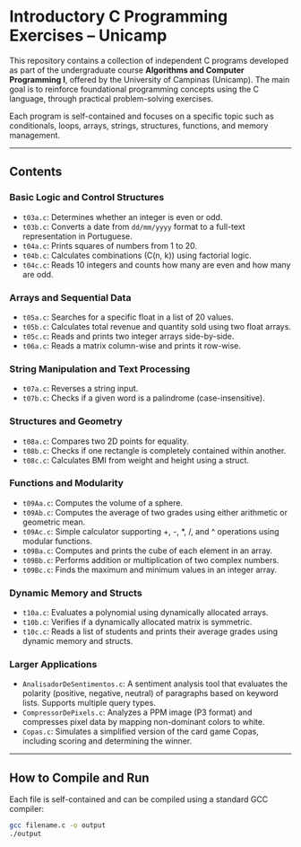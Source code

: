 # Introductory C Programming Exercises – Unicamp

This repository contains a collection of independent C programs developed as part of the undergraduate course **Algorithms and Computer Programming I**, offered by the University of Campinas (Unicamp). The main goal is to reinforce foundational programming concepts using the C language, through practical problem-solving exercises.

Each program is self-contained and focuses on a specific topic such as conditionals, loops, arrays, strings, structures, functions, and memory management.

---

## Contents

### Basic Logic and Control Structures
- `t03a.c`: Determines whether an integer is even or odd.
- `t03b.c`: Converts a date from `dd/mm/yyyy` format to a full-text representation in Portuguese.
- `t04a.c`: Prints squares of numbers from 1 to 20.
- `t04b.c`: Calculates combinations (C(n, k)) using factorial logic.
- `t04c.c`: Reads 10 integers and counts how many are even and how many are odd.

### Arrays and Sequential Data
- `t05a.c`: Searches for a specific float in a list of 20 values.
- `t05b.c`: Calculates total revenue and quantity sold using two float arrays.
- `t05c.c`: Reads and prints two integer arrays side-by-side.
- `t06a.c`: Reads a matrix column-wise and prints it row-wise.

### String Manipulation and Text Processing
- `t07a.c`: Reverses a string input.
- `t07b.c`: Checks if a given word is a palindrome (case-insensitive).

### Structures and Geometry
- `t08a.c`: Compares two 2D points for equality.
- `t08b.c`: Checks if one rectangle is completely contained within another.
- `t08c.c`: Calculates BMI from weight and height using a struct.

### Functions and Modularity
- `t09Aa.c`: Computes the volume of a sphere.
- `t09Ab.c`: Computes the average of two grades using either arithmetic or geometric mean.
- `t09Ac.c`: Simple calculator supporting +, -, *, /, and ^ operations using modular functions.
- `t09Ba.c`: Computes and prints the cube of each element in an array.
- `t09Bb.c`: Performs addition or multiplication of two complex numbers.
- `t09Bc.c`: Finds the maximum and minimum values in an integer array.

### Dynamic Memory and Structs
- `t10a.c`: Evaluates a polynomial using dynamically allocated arrays.
- `t10b.c`: Verifies if a dynamically allocated matrix is symmetric.
- `t10c.c`: Reads a list of students and prints their average grades using dynamic memory and structs.

### Larger Applications
- `AnalisadorDeSentimentos.c`: A sentiment analysis tool that evaluates the polarity (positive, negative, neutral) of paragraphs based on keyword lists. Supports multiple query types.
- `CompressorDePixels.c`: Analyzes a PPM image (P3 format) and compresses pixel data by mapping non-dominant colors to white.
- `Copas.c`: Simulates a simplified version of the card game Copas, including scoring and determining the winner.

---

## How to Compile and Run

Each file is self-contained and can be compiled using a standard GCC compiler:

```bash
gcc filename.c -o output
./output
```
